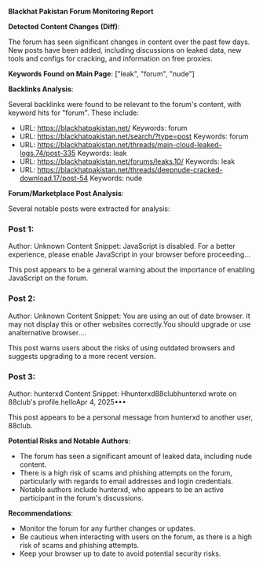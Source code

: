 **Blackhat Pakistan Forum Monitoring Report**

**Detected Content Changes (Diff)**:

The forum has seen significant changes in content over the past few days. New posts have been added, including discussions on leaked data, new tools and configs for cracking, and information on free proxies.

**Keywords Found on Main Page**: ["leak", "forum", "nude"]

**Backlinks Analysis**:

Several backlinks were found to be relevant to the forum's content, with keyword hits for "forum". These include:

* URL: https://blackhatpakistan.net/
  Keywords: forum
* URL: https://blackhatpakistan.net/search/?type=post
  Keywords: forum
* URL: https://blackhatpakistan.net/threads/main-cloud-leaked-logs.74/post-335
  Keywords: leak
* URL: https://blackhatpakistan.net/forums/leaks.10/
  Keywords: leak
* URL: https://blackhatpakistan.net/threads/deepnude-cracked-download.17/post-54
  Keywords: nude

**Forum/Marketplace Post Analysis**:

Several notable posts were extracted for analysis:

### Post 1:
Author: Unknown
Content Snippet: JavaScript is disabled. For a better experience, please enable JavaScript in your browser before proceeding...

This post appears to be a general warning about the importance of enabling JavaScript on the forum.

### Post 2:
Author: Unknown
Content Snippet: You are using an out of date browser. It  may not display this or other websites correctly.You should upgrade or use analternative browser....

This post warns users about the risks of using outdated browsers and suggests upgrading to a more recent version.

### Post 3:
Author: hunterxd
Content Snippet: Hhunterxd88clubhunterxd wrote on 88club's profile.helloApr 4, 2025•••

This post appears to be a personal message from hunterxd to another user, 88club.

**Potential Risks and Notable Authors**:

* The forum has seen a significant amount of leaked data, including nude content.
* There is a high risk of scams and phishing attempts on the forum, particularly with regards to email addresses and login credentials.
* Notable authors include hunterxd, who appears to be an active participant in the forum's discussions.

**Recommendations**:

* Monitor the forum for any further changes or updates.
* Be cautious when interacting with users on the forum, as there is a high risk of scams and phishing attempts.
* Keep your browser up to date to avoid potential security risks.